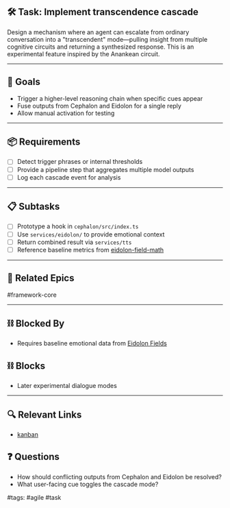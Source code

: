 ## 🛠️ Task: Implement transcendence cascade

Design a mechanism where an agent can escalate from ordinary
conversation into a "transcendent" mode—pulling insight from multiple
cognitive circuits and returning a synthesized response.  This is an
experimental feature inspired by the Anankean circuit.

---

## 🎯 Goals

- Trigger a higher-level reasoning chain when specific cues appear
- Fuse outputs from Cephalon and Eidolon for a single reply
- Allow manual activation for testing

---

## 📦 Requirements

- [ ] Detect trigger phrases or internal thresholds
- [ ] Provide a pipeline step that aggregates multiple model outputs
- [ ] Log each cascade event for analysis

---

## 📋 Subtasks

- [ ] Prototype a hook in `cephalon/src/index.ts`
- [ ] Use `services/eidolon/` to provide emotional context
- [ ] Return combined result via `services/tts`
- [ ] Reference baseline metrics from [eidolon-field-math](../../notes/math/eidolon-field-math.md)

---

## 🔗 Related Epics

#framework-core

---

## ⛓️ Blocked By

- Requires baseline emotional data from [Eidolon Fields](../../notes/math/eidolon-field-math.md)

## ⛓️ Blocks

- Later experimental dialogue modes

---

## 🔍 Relevant Links

- [kanban](../boards/kanban.md)

## ❓ Questions

- How should conflicting outputs from Cephalon and Eidolon be resolved?
- What user-facing cue toggles the cascade mode?

#tags: #agile #task
